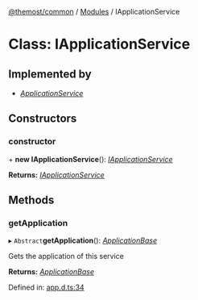 [@themost/common](../README.md) / [Modules](../modules.md) / IApplicationService

# Class: IApplicationService

## Implemented by

* [*ApplicationService*](applicationservice.md)

## Constructors

### constructor

\+ **new IApplicationService**(): [*IApplicationService*](iapplicationservice.md)

**Returns:** [*IApplicationService*](iapplicationservice.md)

## Methods

### getApplication

▸ `Abstract`**getApplication**(): [*ApplicationBase*](../interfaces/applicationbase.md)

Gets the application of this service

**Returns:** [*ApplicationBase*](../interfaces/applicationbase.md)

Defined in: [app.d.ts:34](https://github.com/themost-framework/themost-common/blob/580db67/app.d.ts#L34)
